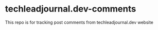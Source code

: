 # techleadjournal.dev-comments
This repo is for tracking post comments from techleadjournal.dev website
